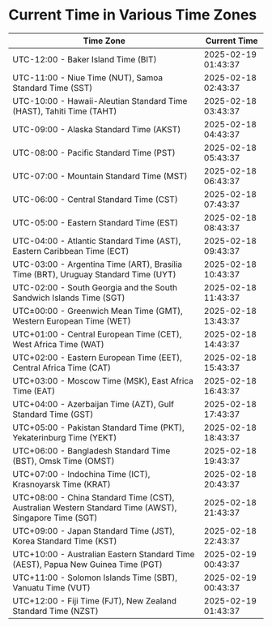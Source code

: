 # Current Time in Various Time Zones

| Time Zone | Current Time |
|-----------|--------------|
| UTC-12:00 - Baker Island Time (BIT) | 2025-02-19 01:43:37 |
| UTC-11:00 - Niue Time (NUT), Samoa Standard Time (SST) | 2025-02-18 02:43:37 |
| UTC-10:00 - Hawaii-Aleutian Standard Time (HAST), Tahiti Time (TAHT) | 2025-02-18 03:43:37 |
| UTC-09:00 - Alaska Standard Time (AKST) | 2025-02-18 04:43:37 |
| UTC-08:00 - Pacific Standard Time (PST) | 2025-02-18 05:43:37 |
| UTC-07:00 - Mountain Standard Time (MST) | 2025-02-18 06:43:37 |
| UTC-06:00 - Central Standard Time (CST) | 2025-02-18 07:43:37 |
| UTC-05:00 - Eastern Standard Time (EST) | 2025-02-18 08:43:37 |
| UTC-04:00 - Atlantic Standard Time (AST), Eastern Caribbean Time (ECT) | 2025-02-18 09:43:37 |
| UTC-03:00 - Argentina Time (ART), Brasília Time (BRT), Uruguay Standard Time (UYT) | 2025-02-18 10:43:37 |
| UTC-02:00 - South Georgia and the South Sandwich Islands Time (SGT) | 2025-02-18 11:43:37 |
| UTC±00:00 - Greenwich Mean Time (GMT), Western European Time (WET) | 2025-02-18 13:43:37 |
| UTC+01:00 - Central European Time (CET), West Africa Time (WAT) | 2025-02-18 14:43:37 |
| UTC+02:00 - Eastern European Time (EET), Central Africa Time (CAT) | 2025-02-18 15:43:37 |
| UTC+03:00 - Moscow Time (MSK), East Africa Time (EAT) | 2025-02-18 16:43:37 |
| UTC+04:00 - Azerbaijan Time (AZT), Gulf Standard Time (GST) | 2025-02-18 17:43:37 |
| UTC+05:00 - Pakistan Standard Time (PKT), Yekaterinburg Time (YEKT) | 2025-02-18 18:43:37 |
| UTC+06:00 - Bangladesh Standard Time (BST), Omsk Time (OMST) | 2025-02-18 19:43:37 |
| UTC+07:00 - Indochina Time (ICT), Krasnoyarsk Time (KRAT) | 2025-02-18 20:43:37 |
| UTC+08:00 - China Standard Time (CST), Australian Western Standard Time (AWST), Singapore Time (SGT) | 2025-02-18 21:43:37 |
| UTC+09:00 - Japan Standard Time (JST), Korea Standard Time (KST) | 2025-02-18 22:43:37 |
| UTC+10:00 - Australian Eastern Standard Time (AEST), Papua New Guinea Time (PGT) | 2025-02-19 00:43:37 |
| UTC+11:00 - Solomon Islands Time (SBT), Vanuatu Time (VUT) | 2025-02-19 00:43:37 |
| UTC+12:00 - Fiji Time (FJT), New Zealand Standard Time (NZST) | 2025-02-19 01:43:37 |
